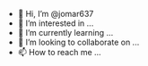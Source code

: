 - 👋 Hi, I’m @jomar637
- 👀 I’m interested in ...
- 🌱 I’m currently learning ...
- 💞️ I’m looking to collaborate on ...
- 📫 How to reach me ...

<!---
jomar637/jomar637 is a ✨ special ✨ repository because its `README.md` (this file) appears on your GitHub profile.
You can click the Preview link to take a look at your changes.
--->
